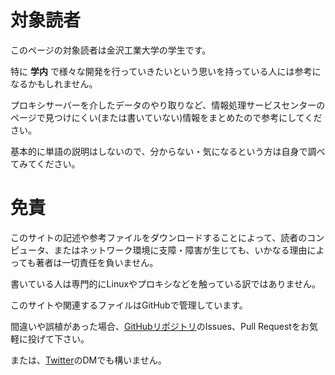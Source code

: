 # 対象読者

このページの対象読者は金沢工業大学の学生です。

特に **学内** で様々な開発を行っていきたいという思いを持っている人には参考になるかもしれません。

プロキシサーバーを介したデータのやり取りなど、情報処理サービスセンターのページで見つけにくい(または書いていない)情報をまとめたので参考にしてください。

基本的に単語の説明はしないので、分からない・気になるという方は自身で調べてみてください。

# 免責

このサイトの記述や参考ファイルをダウンロードすることによって、読者のコンピュータ、またはネットワーク環境に支障・障害が生じても、いかなる理由によっても著者は一切責任を負いません。

書いている人は専門的にLinuxやプロキシなどを触っている訳ではありません。

このサイトや関連するファイルはGitHubで管理しています。

間違いや誤植があった場合、[GitHubリポジトリ](https://github.com/101ta28/kit_dev_settings)のIssues、Pull Requestをお気軽に投げて下さい。

または、[Twitter](https://twitter.com/101ta28)のDMでも構いません。
